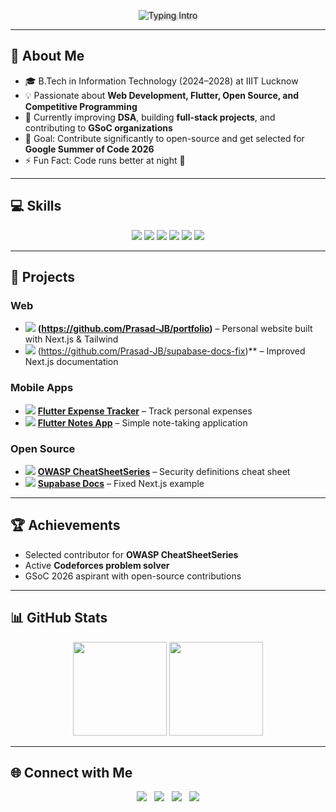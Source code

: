 <p align="center">
  <img src="https://readme-typing-svg.herokuapp.com?font=Fira+Code&size=28&pause=1000&color=FFFFFF&width=600&lines=Hi,+I'm+Prasad+J+B;Open+Source+Contributor;Web+%26+Flutter+Developer;GSoC+2026+Aspirant" alt="Typing Intro" style="text-shadow: 2px 2px 4px rgba(0,0,0,0.5);"/>
</p>

---

## 🌱 About Me
- 🎓 B.Tech in Information Technology (2024–2028) at IIIT Lucknow  
- 💡 Passionate about **Web Development, Flutter, Open Source, and Competitive Programming**  
- 🌱 Currently improving **DSA**, building **full-stack projects**, and contributing to **GSoC organizations**  
- 🎯 Goal: Contribute significantly to open-source and get selected for **Google Summer of Code 2026**  
- ⚡ Fun Fact: Code runs better at night 🌙  

---

## 💻 Skills
<p align="center">
  <img src="https://img.shields.io/badge/C++-00599C?style=for-the-badge&logo=c%2B%2B&logoColor=white"/> 
  <img src="https://img.shields.io/badge/Python-3776AB?style=for-the-badge&logo=python&logoColor=white"/> 
  <img src="https://img.shields.io/badge/JavaScript-F7DF1E?style=for-the-badge&logo=javascript&logoColor=black"/> 
  <img src="https://img.shields.io/badge/Flutter-02569B?style=for-the-badge&logo=flutter&logoColor=white"/> 
  <img src="https://img.shields.io/badge/Next.js-000000?style=for-the-badge&logo=next.js&logoColor=white"/> 
  <img src="https://img.shields.io/badge/TailwindCSS-06B6D4?style=for-the-badge&logo=tailwind-css&logoColor=white"/> 
</p>

---

## 🚀 Projects
### Web
- <img src="https://img.shields.io/badge/Web-Portfolio-blue?style=for-the-badge"/> **(https://github.com/Prasad-JB/portfolio)** – Personal website built with Next.js & Tailwind  
- <img src="https://img.shields.io/badge/Web-SupabaseDocs-green?style=for-the-badge"/> (https://github.com/Prasad-JB/supabase-docs-fix)** – Improved Next.js documentation  

### Mobile Apps
- <img src="https://img.shields.io/badge/Mobile-ExpenseTracker-orange?style=for-the-badge"/> **[Flutter Expense Tracker](https://github.com/Prasad-JB/flutter-expense-tracker)** – Track personal expenses  
- <img src="https://img.shields.io/badge/Mobile-NotesApp-purple?style=for-the-badge"/> **[Flutter Notes App](https://github.com/Prasad-JB/flutter-notes-app)** – Simple note-taking application  

### Open Source
- <img src="https://img.shields.io/badge/OpenSource-OWASP-red?style=for-the-badge"/> **[OWASP CheatSheetSeries](https://github.com/OWASP/CheatSheetSeries/pull/3240)** – Security definitions cheat sheet  
- <img src="https://img.shields.io/badge/OpenSource-Supabase-yellow?style=for-the-badge"/> **[Supabase Docs](https://github.com/supabase/supabase/pull/82218)** – Fixed Next.js example  

---

## 🏆 Achievements
- Selected contributor for **OWASP CheatSheetSeries**  
- Active **Codeforces problem solver**  
- GSoC 2026 aspirant with open-source contributions  

---

## 📊 GitHub Stats
<p align="center">
  <img src="https://github-readme-stats.vercel.app/api?username=Prasad-JB&show_icons=true&theme=tokyonight&hide_title=true" height="150"/>
  <img src="https://github-readme-streak-stats.herokuapp.com/?user=Prasad-JB&theme=tokyonight&hide_border=true" height="150"/>
</p>

---

## 🌐 Connect with Me
<p align="center">
  <a href="https://www.linkedin.com/in/prasad-jb-a67416339"><img src="https://img.shields.io/badge/LinkedIn-0A66C2?style=for-the-badge&logo=linkedin&logoColor=white"/></a> &nbsp;
  <a href="https://github.com/Prasad-JB"><img src="https://img.shields.io/badge/GitHub-181717?style=for-the-badge&logo=github&logoColor=white"/></a> &nbsp;
  <a href="mailto:prasadjb24@gmail.com"><img src="https://img.shields.io/badge/Email-D14836?style=for-the-badge&logo=gmail&logoColor=white"/></a> &nbsp;
  <a href="tel:+918050300545"><img src="https://img.shields.io/badge/Phone-8050300545-green?style=for-the-badge&logo=phone"/></a>
</p>
